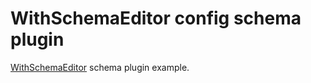 WithSchemaEditor config schema plugin
=======================================

[WithSchemaEditor](https://github.com/Narazaka/WithSchemaEditor) schema plugin example.
